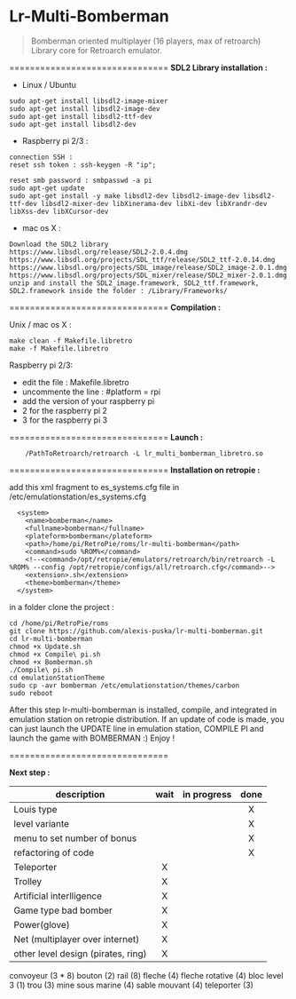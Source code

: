 **Lr-Multi-Bomberman**
===============================

> Bomberman oriented multiplayer (16 players, max of retroarch) Library
> core for Retroarch emulator.


===============================
**SDL2 Library installation :** 

- Linux / Ubuntu
```
sudo apt-get install libsdl2-image-mixer
sudo apt-get install libsdl2-image-dev
sudo apt-get install libsdl2-ttf-dev
sudo apt-get install libsdl2-dev
```


- Raspberry pi 2/3 : 

```
connection SSH : 
reset ssh token : ssh-keygen -R "ip";

reset smb password : smbpasswd -a pi
sudo apt-get update
sudo apt-get install -y make libsdl2-dev libsdl2-image-dev libsdl2-ttf-dev libsdl2-mixer-dev libXinerama-dev libXi-dev libXrandr-dev libXss-dev libXCursor-dev
```


- mac os X : 
```
Download the SDL2 library
https://www.libsdl.org/release/SDL2-2.0.4.dmg
https://www.libsdl.org/projects/SDL_ttf/release/SDL2_ttf-2.0.14.dmg
https://www.libsdl.org/projects/SDL_image/release/SDL2_image-2.0.1.dmg
https://www.libsdl.org/projects/SDL_mixer/release/SDL2_mixer-2.0.1.dmg
unzip and install the SDL2_image.framework, SDL2_ttf.framework, SDL2.framework inside the folder : /Library/Frameworks/
```



===============================
**Compilation :**

Unix / mac os X : 
```
make clean -f Makefile.libretro
make -f Makefile.libretro
```

Raspberry pi 2/3: 
- edit the file : Makefile.libretro
- uncommente the line : #platform = rpi
- add the version of your raspberry pi
- 2 for the raspberry pi 2
- 3 for the raspberry pi 3

===============================
**Launch :**
```
	/PathToRetroarch/retroarch -L lr_multi_bomberman_libretro.so
```

===============================
**Installation on retropie :**

add this xml fragment to es_systems.cfg file in /etc/emulationstation/es_systems.cfg
```
  <system>
    <name>bomberman</name>
    <fullname>bomberman</fullname>
    <plateform>bomberman</plateform>
    <path>/home/pi/RetroPie/roms/lr-multi-bomberman</path>
    <command>sudo %ROM%</command>
    <!--<command>/opt/retropie/emulators/retroarch/bin/retroarch -L %ROM% --config /opt/retropie/configs/all/retroarch.cfg</command>-->
    <extension>.sh</extension>
    <theme>bomberman</theme>
  </system>
```


in a folder clone the project : 
```
cd /home/pi/RetroPie/roms
git clone https://github.com/alexis-puska/lr-multi-bomberman.git
cd lr-multi-bomberman
chmod +x Update.sh
chmod +x Compile\ pi.sh
chmod +x Bomberman.sh
./Compile\ pi.sh
cd emulationStationTheme
sudo cp -avr bomberman /etc/emulationstation/themes/carbon
sudo reboot
```

After this step lr-multi-bomberman is installed, compile, and integrated in emulation station on retropie distribution. If an update of code is made, you can just launch the UPDATE line in emulation station, COMPILE PI and launch the game with BOMBERMAN :) Enjoy !


===============================

**Next step :**

|description								|wait|in progress|done|
|-------------------------------------------|:--:|:---------:|:--:|
|Louis type									|    |           |X   |
|level variante								|    |           |X   |
|menu to set number of bonus				|    |           |X   |
|refactoring of code						|    |           |X   |
|Teleporter									|X   |           |    |
|Trolley									|X   |           |    |
|Artificial interlligence 					|X   |           |    |
|Game type bad bomber						|X   |           |    |
|Power(glove)								|X   |           |    |
|Net (multiplayer over internet)			|X   |           |    |
|other level design (pirates, ring)			|X   |           |    |

convoyeur (3 * 8)
bouton (2)
rail (8)
fleche (4)
fleche rotative (4)
bloc level 3 (1)
trou (3)
mine sous marine (4)
sable mouvant (4)
teleporter (3)

